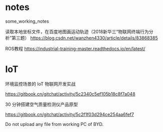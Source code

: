 # notes
some_working_notes


读取本地坐标文件，在百度地图画运动轨迹（2018新华三“物联网终端行为分析”第三题）
https://blog.csdn.net/wanzhen4330/article/details/83868385

ROS教程
https://industrial-training-master.readthedocs.io/en/latest/

# IoT
环境监控场景的 IoT 物联网开发实战

https://gitbook.cn/gitchat/activity/5c2340c5ef105b18c8f7a048


30 分钟搭建空气质量检测仪产品原型

https://gitbook.cn/gitchat/activity/5c2f1f03d294ce254aa6fef7




Do not upload any file from working PC of BYD.
